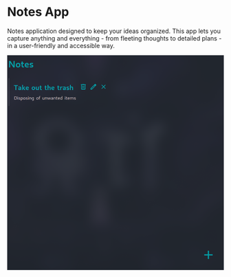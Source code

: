 # Notes App

Notes application designed to keep your ideas organized. This app lets you capture anything and everything - from fleeting thoughts to detailed plans - in a user-friendly and accessible way.

![preview](./public/preview.png)